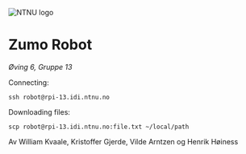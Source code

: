 ![NTNU logo](https://qore.no/res/ntnu-logo-100.png)
# Zumo Robot
*Øving 6, Gruppe 13*

Connecting:
```
ssh robot@rpi-13.idi.ntnu.no
```

Downloading files:
```
scp robot@rpi-13.idi.ntnu.no:file.txt ~/local/path
```


Av William Kvaale, Kristoffer Gjerde, Vilde Arntzen og Henrik Høiness
